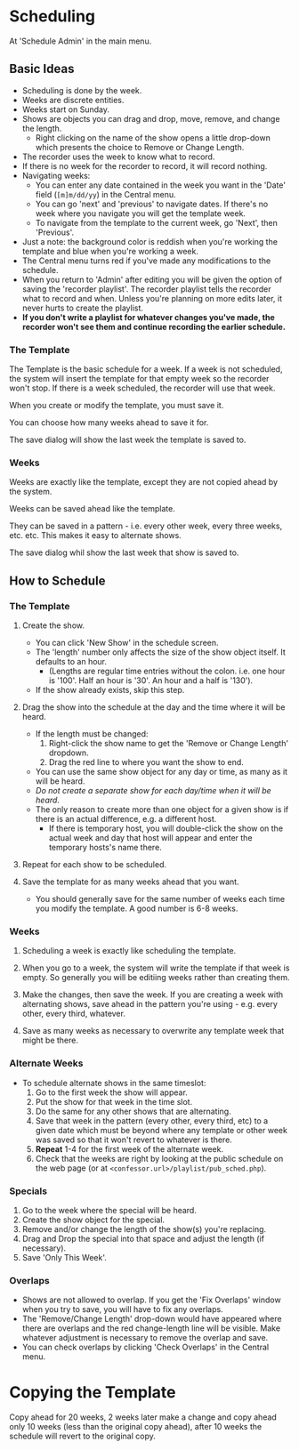 <!--
---
	title: Scheduling
	author: Otis Maclay  <maclay@gmail.com>
	date: Fri Jun 23 12:15:00 PM CDT 2023
---
-->
<!-- Create formatted output with one of these commands:
	pandoc --toc --standalone --self-contained -f markdown -t html -o scheduling.html scheduling.md
	pandoc --toc --standalone --self-contained -f markdown -t latex -o scheduling.pdf scheduling.md
-->

# Scheduling #
At 'Schedule Admin' in the main menu.

## Basic Ideas ##

- Scheduling is done by the week.
- Weeks are discrete entities.
- Weeks start on Sunday.
- Shows are objects you can drag and drop, move, remove, and change the length.
	- Right clicking on the name of the show opens a little drop-down which presents the choice to Remove or Change Length.
- The recorder uses the week to know what to record.
- If there is no week for the recorder to record, it will record nothing.
- Navigating weeks:
	- You can enter any date contained in the week you want in the 'Date' field (`[m]m/dd/yy`) in the Central menu.
	- You can go 'next' and 'previous' to navigate dates. If there's no week where you navigate you will get the template week.
	- To navigate from the template to the current week, go 'Next', then 'Previous'.
- Just a note: the background color is reddish when you're working the template and blue when you're working a week.
- The Central menu turns red if you've made any modifications to the schedule.
- When you return to 'Admin' after editing you will be given the option of saving the 'recorder playlist'. The recorder playlist tells the recorder what to record and when. Unless you're planning on more edits later, it never hurts to create the playlist. 
- **If you don't write a playlist for whatever changes you've made, the recorder won't see them and continue recording the earlier schedule.**

### The Template ###

The Template is the basic schedule for a week. If a week is not scheduled, the system
will insert the template for that empty week so the recorder won't stop.
If there is a week scheduled, the recorder will use that week.

When you create or modify the template, you must save it.

You can choose how many weeks ahead to save it for.

The save dialog will show the last week the template is saved to.

### Weeks ###

Weeks are exactly like the template, except they are not copied ahead by the system.

Weeks can be saved ahead like the template.

They can be saved in a pattern - i.e. every other week, every three weeks, etc. etc. This makes it easy to 
alternate shows.

The save dialog whil show the last week that show is saved to.

## How to Schedule ##

### The Template ###

1.	Create the show.
	- You can click 'New Show' in the schedule screen.
	- The 'length' number only affects the size of the show object itself. It defaults to an hour.
		- (Lengths are regular time entries without the colon. i.e. one hour is '100'. Half an hour is '30'. An hour and a half is '130').
	- If the show already exists, skip this step.

2.	Drag the show into the schedule at the day and the time where it will be heard.
	- If the length must be changed:
		1.	Right-click the show name to get the 'Remove or Change Length' dropdown.
		2.	Drag the red line to where you want the show to end.
	- You can use the same show object for any day or time, as many as it will be heard.
	- *Do not create a separate show for each day/time when it will be heard.*
	- The only reason to create more than one object for a given show is if there is an actual difference, e.g. a different host.
		 - If there is temporary host, you will double-click the show on the actual week and day that host will appear and enter the temporary hosts's name there.

3.	Repeat for each show to be scheduled.

4.	Save the template for as many weeks ahead that you want.
	- You should generally save for the same number of weeks each time you modify the template. A good number is 6-8 weeks.

### Weeks ###

1.	Scheduling a week is exactly like scheduling the template.

2.	When you go to a week, the system will write the template if that week is empty. So generally you will be editiing weeks rather than creating them.

3.	Make the changes, then save the week. If you are creating a week with alternating shows, save ahead in the pattern you're using - e.g. every other, every third, whatever.

4.	Save as many weeks as necessary to overwrite any template week that might be there.


### Alternate Weeks ###
-	To schedule alternate shows in the same timeslot:
	1.	Go to the first week the show will appear.
	2.	Put the show for that week in the time slot.
	3.	Do the same for any other shows that are alternating.
	4.	Save that week in the pattern (every other, every third, etc) to a given date which must be beyond where any template or other week was saved so that it won't revert to whatever is there.
	6.	**Repeat** 1-4 for the first week of the alternate week.
	5.	Check that the weeks are right by looking at the public schedule on the web page (or at `<confessor.url>/playlist/pub_sched.php`).

### Specials ###
1.	Go to the week where the special will be heard.
1.	Create the show object for the special.
2.  Remove and/or change the length of the show(s) you're replacing.
3.	Drag and Drop the special into that space and adjust the length (if necessary).
4.	Save 'Only This Week'.

### Overlaps ###
- Shows are not allowed to overlap. If you get the 'Fix Overlaps' window when you try to save, you will have to fix any overlaps.
- The 'Remove/Change Length' drop-down would have appeared where there are overlaps and the red change-length line will be visible. Make whatever adjustment is necessary to remove the overlap and save.
- You can check overlaps by clicking 'Check Overlaps' in the Central menu.


# Copying the Template #

Copy ahead for 20 weeks, 2 weeks later make a change and copy ahead only 10
weeks (less than the original copy ahead), after 10 weeks the schedule will
revert to the original copy.
